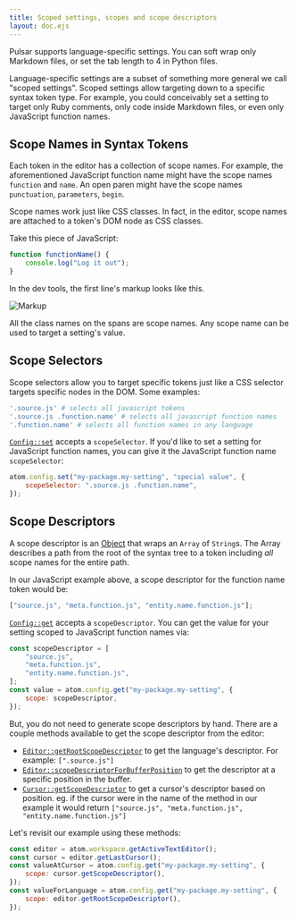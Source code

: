 ```yaml
---
title: Scoped settings, scopes and scope descriptors
layout: doc.ejs
---
```


Pulsar supports language-specific settings. You can soft wrap only Markdown
files, or set the tab length to 4 in Python files.

Language-specific settings are a subset of something more general we call
"scoped settings". Scoped settings allow targeting down to a specific syntax
token type. For example, you could conceivably set a setting to target only Ruby
comments, only code inside Markdown files, or even only JavaScript function
names.

## Scope Names in Syntax Tokens

Each token in the editor has a collection of scope names. For example, the
aforementioned JavaScript function name might have the scope names `function`
and `name`. An open paren might have the scope names `punctuation`,
`parameters`, `begin`.

Scope names work just like CSS classes. In fact, in the editor, scope names are
attached to a token's DOM node as CSS classes.

Take this piece of JavaScript:

```js
function functionName() {
	console.log("Log it out");
}
```

In the dev tools, the first line's markup looks like this.

![Markup](/img/atom/markup.png)

All the class names on the spans are scope names. Any scope name can be used to
target a setting's value.

## Scope Selectors

Scope selectors allow you to target specific tokens just like a CSS selector
targets specific nodes in the DOM. Some examples:

```coffee
'.source.js' # selects all javascript tokens
'.source.js .function.name' # selects all javascript function names
'.function.name' # selects all function names in any language
```

[`Config::set`](/api/pulsar/latest/Config/#essential-set) accepts a
`scopeSelector`. If you'd like to set a setting for JavaScript function names,
you can give it the JavaScript function name `scopeSelector`:

```js
atom.config.set("my-package.my-setting", "special value", {
	scopeSelector: ".source.js .function.name",
});
```

## Scope Descriptors

A scope descriptor is an [Object](/api/pulsar/latest/ScopeDescriptor/)
that wraps an `Array` of `String`s. The Array describes a path from the root of
the syntax tree to a token including _all_ scope names for the entire path.

In our JavaScript example above, a scope descriptor for the function name token
would be:

```js
["source.js", "meta.function.js", "entity.name.function.js"];
```

[`Config::get`](/api/pulsar/latest/Config/#essential-get) accepts a
`scopeDescriptor`. You can get the value for your setting scoped to JavaScript
function names via:

```js
const scopeDescriptor = [
	"source.js",
	"meta.function.js",
	"entity.name.function.js",
];
const value = atom.config.get("my-package.my-setting", {
	scope: scopeDescriptor,
});
```

But, you do not need to generate scope descriptors by hand. There are a couple
methods available to get the scope descriptor from the editor:

- [`Editor::getRootScopeDescriptor`](/api/pulsar/latest/TextEditor/#essential-getrootscopedescriptor)
  to get the language's descriptor. For example: `[".source.js"]`
- [`Editor::scopeDescriptorForBufferPosition`](/api/pulsar/latest/TextEditor/#essential-scopedescriptorforbufferposition)
  to get the descriptor at a specific position in the buffer.
- [`Cursor::getScopeDescriptor`](/api/pulsar/latest/Cursor/#public-getscopedescriptor)
  to get a cursor's descriptor based on position. eg. if the cursor were in the
  name of the method in our example it would return `["source.js", "meta.function.js", "entity.name.function.js"]`

Let's revisit our example using these methods:

```js
const editor = atom.workspace.getActiveTextEditor();
const cursor = editor.getLastCursor();
const valueAtCursor = atom.config.get("my-package.my-setting", {
	scope: cursor.getScopeDescriptor(),
});
const valueForLanguage = atom.config.get("my-package.my-setting", {
	scope: editor.getRootScopeDescriptor(),
});
```
